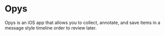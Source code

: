 # Opys
Opys is an iOS app that allows you to collect, annotate, and save items in a message style timeline order to review later. 
